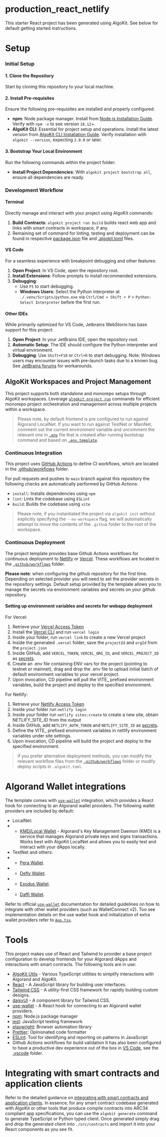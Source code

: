 # production_react_netlify

This starter React project has been generated using AlgoKit. See below for default getting started instructions.

# Setup

### Initial Setup

#### 1. Clone the Repository
Start by cloning this repository to your local machine.

#### 2. Install Pre-requisites
Ensure the following pre-requisites are installed and properly configured:

- **npm**: Node package manager. Install from [Node.js Installation Guide](https://nodejs.org/en/download/). Verify with `npm -v` to see version `18.12`+.
- **AlgoKit CLI**: Essential for project setup and operations. Install the latest version from [AlgoKit CLI Installation Guide](https://github.com/algorandfoundation/algokit-cli#install). Verify installation with `algokit --version`, expecting `2.0.0` or later.

#### 3. Bootstrap Your Local Environment
Run the following commands within the project folder:

- **Install Project Dependencies**: With `algokit project bootstrap all`, ensure all dependencies are ready.

### Development Workflow

#### Terminal
Directly manage and interact with your project using AlgoKit commands:

1. **Build Contracts**: `algokit project run build` builds react web app and links with smart contracts in workspace, if any.
2. Remaining set of command for linting, testing and deployment can be found in respective [package.json](./package.json) file and [.algokit.toml](./.algokit.toml) files.

#### VS Code
For a seamless experience with breakpoint debugging and other features:

1. **Open Project**: In VS Code, open the repository root.
2. **Install Extensions**: Follow prompts to install recommended extensions.
3. **Debugging**:
   - Use `F5` to start debugging.
   - **Windows Users**: Select the Python interpreter at `./.venv/Scripts/python.exe` via `Ctrl/Cmd + Shift + P` > `Python: Select Interpreter` before the first run.

#### Other IDEs
While primarily optimized for VS Code, Jetbrains WebStorm has base support for this project:

1. **Open Project**: In your JetBrains IDE, open the repository root.
2. **Automatic Setup**: The IDE should configure the Python interpreter and virtual environment.
3. **Debugging**: Use `Shift+F10` or `Ctrl+R` to start debugging. Note: Windows users may encounter issues with pre-launch tasks due to a known bug. See [JetBrains forums](https://youtrack.jetbrains.com/issue/IDEA-277486/Shell-script-configuration-cannot-run-as-before-launch-task) for workarounds.

## AlgoKit Workspaces and Project Management
This project supports both standalone and monorepo setups through AlgoKit workspaces. Leverage [`algokit project run`](https://github.com/algorandfoundation/algokit-cli/blob/main/docs/features/project/run.md) commands for efficient monorepo project orchestration and management across multiple projects within a workspace.

> Please note, by default frontend is pre configured to run against Algorand LocalNet. If you want to run against TestNet or MainNet, comment out the current environment variable and uncomment the relevant one in [`.env`](.env) file that is created after running bootstrap command and based on [`.env.template`](.env.template).

### Continuous Integration

This project uses [GitHub Actions](https://docs.github.com/en/actions/learn-github-actions/understanding-github-actions) to define CI workflows, which are located in the [.github/workflows](`.github/workflows`) folder.

For pull requests and pushes to `main` branch against this repository the following checks are automatically performed by GitHub Actions:

- `install`: Installs dependencies using `npm`
- `lint`: Lints the codebase using `ESLint`
- `build`: Builds the codebase using `vite`

> Please note, if you instantiated the project via `algokit init` without explicitly specifying the `--no-workspace` flag, we will automatically attempt to move the contents of the `.github` folder to the root of the workspace.

### Continuous Deployment

The project template provides base Github Actions workflows for continuous deployment to [Netlify](https://www.netlify.com/) or [Vercel](https://vercel.com/). These workflows are located in the [`.github/workflows`](./.github/workflows) folder.

**Please note**: when configuring the github repository for the first time. Depending on selected provider you will need to set the provider secrets in the repository settings. Default setup provided by the template allows you to manage the secrets via environment variables and secrets on your github repository.


#### Setting up environment variables and secrets for webapp deployment

For Vercel:
1. Retrieve your [Vercel Access Token](https://vercel.com/support/articles/how-do-i-use-a-vercel-api-access-token)
2. Install the [Vercel CLI](https://vercel.com/cli) and run `vercel login`
3. Inside your folder, run `vercel link` to create a new Vercel project
4. Inside the generated `.vercel` folder, save the `projectId` and `orgId` from the `project.json`
5. Inside GitHub, add `VERCEL_TOKEN`, `VERCEL_ORG_ID`, and `VERCEL_PROJECT_ID` as [secrets](https://docs.github.com/en/actions/security-guides/encrypted-secrets).
6. Create an .env file containing ENV vars for the project (pointing to testnet or mainnet), drag and drop the .env file to upload initial batch of default environment variables to your vercel project.
7. Upon invocation, CD pipeline will pull the VITE_ prefixed environment variables, build the project and deploy to the specified environment.

For Netlify:
1. Retrieve your [Netlify Access Token](https://docs.netlify.com/cli/get-started/#obtain-a-token-in-the-netlify-ui)
2. Inside your folder run `netlify login`
3. Inside your folder run `netlify sites:create` to create a new site, obtain NETLIFY_SITE_ID from the output
4. Inside GitHub, add `NETLIFY_AUTH_TOKEN` and `NETLIFY_SITE_ID` as [secrets](https://docs.github.com/en/actions/security-guides/encrypted-secrets).
5. Define the VITE_ prefixed environment variables in netlify environment variables under site settings.
6. Upon invocation, CD pipeline will build the project and deploy to the specified environment.

> If you prefer alternative deployment methods, you can modify the relevant workflow files from the [`.github/workflows`](./.github/workflows) folder or modify deploy scripts in `.algokit.toml`.


# Algorand Wallet integrations

The template comes with [`use-wallet`](https://github.com/txnlab/use-wallet) integration, which provides a React hook for connecting to an Algorand wallet providers. The following wallet providers are included by default:
- LocalNet:
- - [KMD/Local Wallet](https://github.com/TxnLab/use-wallet#kmd-algorand-key-management-daemon) - Algorand's Key Management Daemon (KMD) is a service that manages Algorand private keys and signs transactions. Works best with AlgoKit LocalNet and allows you to easily test and interact with your dApps locally.
- TestNet and others:
- - [Pera Wallet](https://perawallet.app).
- - [Defly Wallet](https://defly.app).
- - [Exodus Wallet](https://www.exodus.com).
- - [Daffi Wallet](https://www.daffi.me).

Refer to official [`use-wallet`](https://github.com/txnlab/use-wallet) documentation for detailed guidelines on how to integrate with other wallet providers (such as WalletConnect v2). Too see implementation details on the use wallet hook and initialization of extra wallet providers refer to [`App.tsx`](./src/App.tsx).

# Tools

This project makes use of React and Tailwind to provider a base project configuration to develop frontends for your Algorand dApps and interactions with smart contracts. The following tools are in use:

- [AlgoKit Utils](https://github.com/algorandfoundation/algokit-utils-ts) - Various TypeScript utilities to simplify interactions with Algorand and AlgoKit.
- [React](https://reactjs.org/) - A JavaScript library for building user interfaces.
- [Tailwind CSS](https://tailwindcss.com/) - A utility-first CSS framework for rapidly building custom designs.
- [daisyUI](https://daisyui.com/) - A component library for Tailwind CSS.
- [use-wallet](https://github.com/txnlab/use-wallet) - A React hook for connecting to an Algorand wallet providers.
- [npm](https://www.npmjs.com/): Node.js package manager
- [jest](https://jestjs.io/): JavaScript testing framework
- [playwright](https://playwright.dev/): Browser automation library
- [Prettier](https://prettier.io/): Opinionated code formatter
- [ESLint](https://eslint.org/): Tool for identifying and reporting on patterns in JavaScript
- Github Actions workflows for build validation
It has also been configured to have a productive dev experience out of the box in [VS Code](https://code.visualstudio.com/), see the [.vscode](./.vscode) folder.
# Integrating with smart contracts and application clients

Refer to the detailed guidance on [integrating with smart contracts and application clients](./src/contracts/README.md). In essence, for any smart contract codebase generated with AlgoKit or other tools that produce compile contracts into ARC34 compliant app specifications, you can use the `algokit generate` command to generate TypeScript or Python typed client. Once generated simply drag and drop the generated client into `./src/contracts` and import it into your React components as you see fit.
